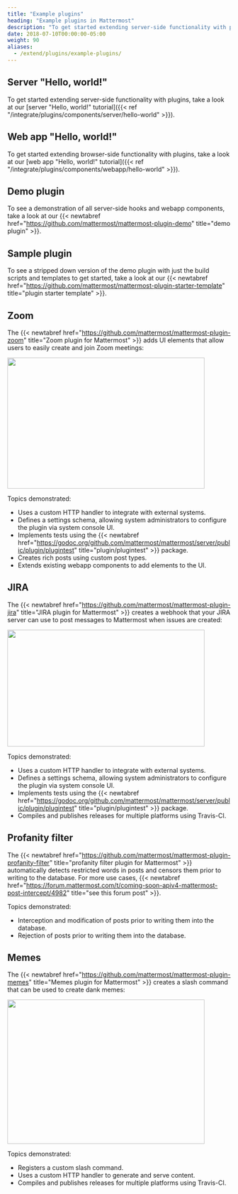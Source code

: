 ```yaml
---
title: "Example plugins"
heading: "Example plugins in Mattermost"
description: "To get started extending server-side functionality with plugins, take a look at our server “Hello, world!” tutorial."
date: 2018-07-10T00:00:00-05:00
weight: 90
aliases:
  - /extend/plugins/example-plugins/
---
```


## Server "Hello, world!"

To get started extending server-side functionality with plugins, take a look at our [server "Hello, world!" tutorial]({{< ref "/integrate/plugins/components/server/hello-world" >}}).

## Web app "Hello, world!"

To get started extending browser-side functionality with plugins, take a look at our [web app "Hello, world!" tutorial]({{< ref "/integrate/plugins/components/webapp/hello-world" >}}).

## Demo plugin

To see a demonstration of all server-side hooks and webapp components, take a look at our {{< newtabref href="https://github.com/mattermost/mattermost-plugin-demo" title="demo plugin" >}}.

## Sample plugin

To see a stripped down version of the demo plugin with just the build scripts and templates to get started, take a look at our {{< newtabref href="https://github.com/mattermost/mattermost-plugin-starter-template" title="plugin starter template" >}}.

## Zoom

The {{< newtabref href="https://github.com/mattermost/mattermost-plugin-zoom" title="Zoom plugin for Mattermost" >}} adds UI elements that allow users to easily create and join Zoom meetings:

<img src="/img/extend/zoom-plugin-screenshot.png" width="445" height="295" />

Topics demonstrated:

* Uses a custom HTTP handler to integrate with external systems.
* Defines a settings schema, allowing system administrators to configure the plugin via system console UI.
* Implements tests using the {{< newtabref href="https://godoc.org/github.com/mattermost/mattermost/server/public/plugin/plugintest" title="plugin/plugintest" >}} package.
* Creates rich posts using custom post types.
* Extends existing webapp components to add elements to the UI.

## JIRA

The {{< newtabref href="https://github.com/mattermost/mattermost-plugin-jira" title="JIRA plugin for Mattermost" >}} creates a webhook that your JIRA server can use to post messages to Mattermost when issues are created:

<img src="/img/extend/jira-plugin-screenshot.png" width="445" height="263" />

Topics demonstrated:

* Uses a custom HTTP handler to integrate with external systems.
* Defines a settings schema, allowing system administrators to configure the plugin via system console UI.
* Implements tests using the {{< newtabref href="https://godoc.org/github.com/mattermost/mattermost/server/public/plugin/plugintest" title="plugin/plugintest" >}} package.
* Compiles and publishes releases for multiple platforms using Travis-CI.

## Profanity filter

The {{< newtabref href="https://github.com/mattermost/mattermost-plugin-profanity-filter" title="profanity filter plugin for Mattermost" >}} automatically detects restricted words in posts and censors them prior to writing to the database. For more use cases, {{< newtabref href="https://forum.mattermost.com/t/coming-soon-apiv4-mattermost-post-intercept/4982" title="see this forum post" >}}.

Topics demonstrated:

* Interception and modification of posts prior to writing them into the database.
* Rejection of posts prior to writing them into the database.

## Memes

The {{< newtabref href="https://github.com/mattermost/mattermost-plugin-memes" title="Memes plugin for Mattermost" >}} creates a slash command that can be used to create dank memes:

<img src="/img/extend/memes-plugin-screenshot.png" width="445" height="325" />

Topics demonstrated:

* Registers a custom slash command.
* Uses a custom HTTP handler to generate and serve content.
* Compiles and publishes releases for multiple platforms using Travis-CI.
